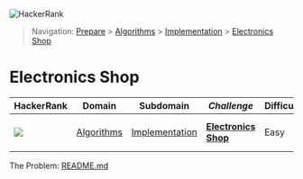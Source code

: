 ![HackerRank](../../../../assets/logo-black.svg?raw=true)
> Navigation: [Prepare](https://www.hackerrank.com/dashboard) > [Algorithms](https://www.hackerrank.com/domains/algorithms) > 
[Implementation](https://www.hackerrank.com/domains/algorithms/implementation) > [Electronics Shop](https://www.hackerrank.com/challenges/electronics-shop/)
# Electronics Shop
| HackerRank | Domain | Subdomain | *Challenge* | Difficulty | Skills |
| ---------- | ------ | --------- | ----------- | ---------- | ------ |
| <a href="https://www.hackerrank.com/dashboard"><img src="../../../../assets/favicon.png?raw=true" /></a> | [Algorithms](https://www.hackerrank.com/domains/algorithms) | [Implementation](https://www.hackerrank.com/domains/algorithms/implementation) | **[Electronics Shop](https://www.hackerrank.com/challenges/electronics-shop/problem)** | Easy | Problem Solving (Basic) |

The Problem: [README.md](README.md)
